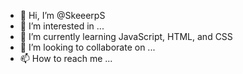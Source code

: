 - 👋 Hi, I’m @SkeeerpS
- 👀 I’m interested in ...
- 🌱 I’m currently learning JavaScript, HTML, and CSS
- 💞️ I’m looking to collaborate on ...
- 📫 How to reach me ...

<!---
SkeeerpS/SkeeerpS is a ✨ special ✨ repository because its `README.md` (this file) appears on your GitHub profile.
You can click the Preview link to take a look at your changes.
--->
